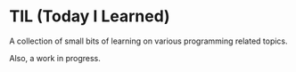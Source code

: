 # TIL (Today I Learned)

A collection of small bits of learning on various programming related topics.

Also, a work in progress.
